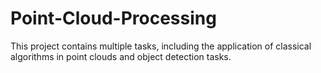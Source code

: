 # Point-Cloud-Processing

This project contains multiple tasks, including the application of classical algorithms in point clouds and object detection tasks.
